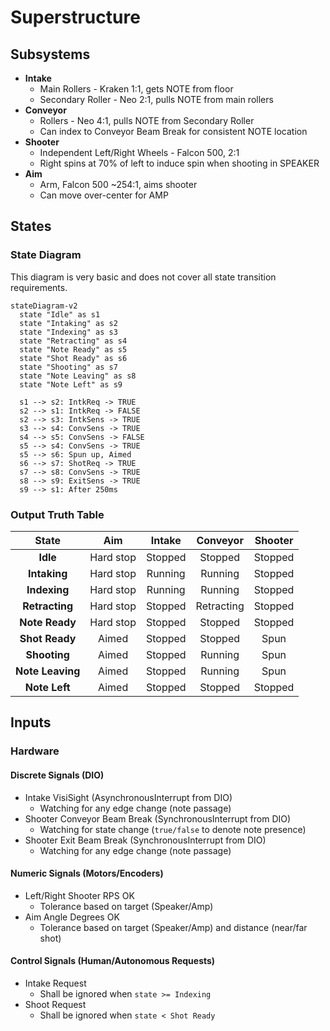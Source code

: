 # Superstructure

## Subsystems

-   **Intake**
    -   Main Rollers - Kraken 1:1, gets NOTE from floor
    -   Secondary Roller - Neo 2:1, pulls NOTE from main rollers
-   **Conveyor**
    -   Rollers - Neo 4:1, pulls NOTE from Secondary Roller
    -   Can index to Conveyor Beam Break for consistent NOTE location
-   **Shooter**
    -   Independent Left/Right Wheels - Falcon 500, 2:1
    -   Right spins at 70% of left to induce spin when shooting in SPEAKER
-   **Aim**
    -   Arm, Falcon 500 ~254:1, aims shooter
    -   Can move over-center for AMP

## States

### State Diagram

This diagram is very basic and does not cover all state transition requirements.

```mermaid
stateDiagram-v2
  state "Idle" as s1
  state "Intaking" as s2
  state "Indexing" as s3
  state "Retracting" as s4
  state "Note Ready" as s5
  state "Shot Ready" as s6
  state "Shooting" as s7
  state "Note Leaving" as s8
  state "Note Left" as s9

  s1 --> s2: IntkReq -> TRUE
  s2 --> s1: IntkReq -> FALSE
  s2 --> s3: IntkSens -> TRUE
  s3 --> s4: ConvSens -> TRUE
  s4 --> s5: ConvSens -> FALSE
  s5 --> s4: ConvSens -> TRUE
  s5 --> s6: Spun up, Aimed
  s6 --> s7: ShotReq -> TRUE
  s7 --> s8: ConvSens -> TRUE
  s8 --> s9: ExitSens -> TRUE
  s9 --> s1: After 250ms

```

### Output Truth Table

|    **State**     |  **Aim**  | **Intake** | **Conveyor** | **Shooter** |
| :--------------: | :-------: | :--------: | :----------: | :---------: |
|     **Idle**     | Hard stop |  Stopped   |   Stopped    |   Stopped   |
|   **Intaking**   | Hard stop |  Running   |   Running    |   Stopped   |
|   **Indexing**   | Hard stop |  Running   |   Running    |   Stopped   |
|  **Retracting**  | Hard stop |  Stopped   |  Retracting  |   Stopped   |
|  **Note Ready**  | Hard stop |  Stopped   |   Stopped    |   Stopped   |
|  **Shot Ready**  |   Aimed   |  Stopped   |   Stopped    |    Spun     |
|   **Shooting**   |   Aimed   |  Stopped   |   Running    |    Spun     |
| **Note Leaving** |   Aimed   |  Stopped   |   Running    |    Spun     |
|  **Note Left**   |   Aimed   |  Stopped   |   Stopped    |   Stopped   |

## Inputs

### Hardware

#### Discrete Signals (DIO)

-   Intake VisiSight (AsynchronousInterrupt from DIO)
    -   Watching for any edge change (note passage)
-   Shooter Conveyor Beam Break (SynchronousInterrupt from DIO)
    -   Watching for state change (`true/false` to denote note presence)
-   Shooter Exit Beam Break (SynchronousInterrupt from DIO)
    -   Watching for any edge change (note passage)

#### Numeric Signals (Motors/Encoders)

-   Left/Right Shooter RPS OK
    -   Tolerance based on target (Speaker/Amp)
-   Aim Angle Degrees OK
    -   Tolerance based on target (Speaker/Amp) and distance (near/far shot)

#### Control Signals (Human/Autonomous Requests)

-   Intake Request
    -   Shall be ignored when `state >= Indexing`
-   Shoot Request
    -   Shall be ignored when `state < Shot Ready`

